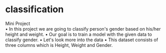 # classification
Mini Project  
•	In this project we are going to classify person's gender based on his/her height and weight.
•	Our goal is to train a model with the given data to classify gender.
•	Let's look more into the data
•	This dataset consists of three columns which is Height, Weight and Gender.
